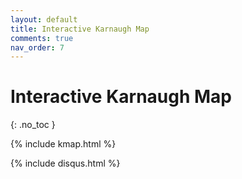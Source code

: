 ```yaml
---
layout: default
title: Interactive Karnaugh Map
comments: true
nav_order: 7
---
```


# Interactive Karnaugh Map
{: .no_toc }

{% include kmap.html %}

{% include disqus.html %}
